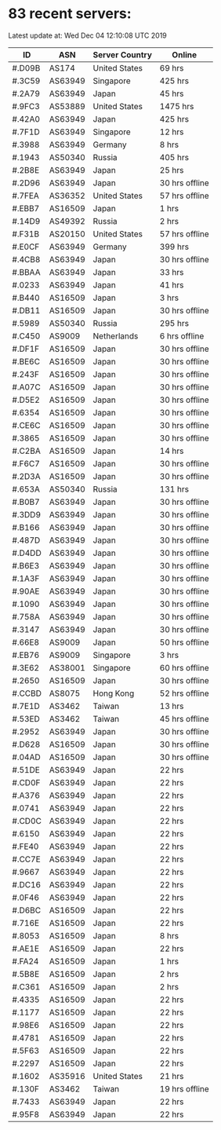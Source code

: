 # 83 recent servers:

Latest update at: Wed Dec 04 12:10:08 UTC 2019

| ID | ASN | Server Country | Online |
| -- | --- | -------------- | ------ |
| #.D09B | AS174 | United States | 69 hrs |
| #.3C59 | AS63949 | Singapore | 425 hrs |
| #.2A79 | AS63949 | Japan | 45 hrs |
| #.9FC3 | AS53889 | United States | 1475 hrs |
| #.42A0 | AS63949 | Japan | 425 hrs |
| #.7F1D | AS63949 | Singapore | 12 hrs |
| #.3988 | AS63949 | Germany | 8 hrs |
| #.1943 | AS50340 | Russia | 405 hrs |
| #.2B8E | AS63949 | Japan | 25 hrs |
| #.2D96 | AS63949 | Japan | 30 hrs offline |
| #.7FEA | AS36352 | United States | 57 hrs offline |
| #.EBB7 | AS16509 | Japan | 1 hrs |
| #.14D9 | AS49392 | Russia | 2 hrs |
| #.F31B | AS20150 | United States | 57 hrs offline |
| #.E0CF | AS63949 | Germany | 399 hrs |
| #.4CB8 | AS63949 | Japan | 30 hrs offline |
| #.BBAA | AS63949 | Japan | 33 hrs |
| #.0233 | AS63949 | Japan | 41 hrs |
| #.B440 | AS16509 | Japan | 3 hrs |
| #.DB11 | AS16509 | Japan | 30 hrs offline |
| #.5989 | AS50340 | Russia | 295 hrs |
| #.C450 | AS9009 | Netherlands | 6 hrs offline |
| #.DF1F | AS16509 | Japan | 30 hrs offline |
| #.BE6C | AS16509 | Japan | 30 hrs offline |
| #.243F | AS16509 | Japan | 30 hrs offline |
| #.A07C | AS16509 | Japan | 30 hrs offline |
| #.D5E2 | AS16509 | Japan | 30 hrs offline |
| #.6354 | AS16509 | Japan | 30 hrs offline |
| #.CE6C | AS16509 | Japan | 30 hrs offline |
| #.3865 | AS16509 | Japan | 30 hrs offline |
| #.C2BA | AS16509 | Japan | 14 hrs |
| #.F6C7 | AS16509 | Japan | 30 hrs offline |
| #.2D3A | AS16509 | Japan | 30 hrs offline |
| #.653A | AS50340 | Russia | 131 hrs |
| #.B0B7 | AS63949 | Japan | 30 hrs offline |
| #.3DD9 | AS63949 | Japan | 30 hrs offline |
| #.B166 | AS63949 | Japan | 30 hrs offline |
| #.487D | AS63949 | Japan | 30 hrs offline |
| #.D4DD | AS63949 | Japan | 30 hrs offline |
| #.B6E3 | AS63949 | Japan | 30 hrs offline |
| #.1A3F | AS63949 | Japan | 30 hrs offline |
| #.90AE | AS63949 | Japan | 30 hrs offline |
| #.1090 | AS63949 | Japan | 30 hrs offline |
| #.758A | AS63949 | Japan | 30 hrs offline |
| #.3147 | AS63949 | Japan | 30 hrs offline |
| #.66E8 | AS9009 | Japan | 50 hrs offline |
| #.EB76 | AS9009 | Singapore | 3 hrs |
| #.3E62 | AS38001 | Singapore | 60 hrs offline |
| #.2650 | AS16509 | Japan | 30 hrs offline |
| #.CCBD | AS8075 | Hong Kong | 52 hrs offline |
| #.7E1D | AS3462 | Taiwan | 13 hrs |
| #.53ED | AS3462 | Taiwan | 45 hrs offline |
| #.2952 | AS63949 | Japan | 30 hrs offline |
| #.D628 | AS16509 | Japan | 30 hrs offline |
| #.04AD | AS16509 | Japan | 30 hrs offline |
| #.51DE | AS63949 | Japan | 22 hrs |
| #.CD0F | AS63949 | Japan | 22 hrs |
| #.A376 | AS63949 | Japan | 22 hrs |
| #.0741 | AS63949 | Japan | 22 hrs |
| #.CD0C | AS63949 | Japan | 22 hrs |
| #.6150 | AS63949 | Japan | 22 hrs |
| #.FE40 | AS63949 | Japan | 22 hrs |
| #.CC7E | AS63949 | Japan | 22 hrs |
| #.9667 | AS63949 | Japan | 22 hrs |
| #.DC16 | AS63949 | Japan | 22 hrs |
| #.0F46 | AS63949 | Japan | 22 hrs |
| #.D6BC | AS16509 | Japan | 22 hrs |
| #.716E | AS16509 | Japan | 22 hrs |
| #.8053 | AS16509 | Japan | 8 hrs |
| #.AE1E | AS16509 | Japan | 22 hrs |
| #.FA24 | AS16509 | Japan | 1 hrs |
| #.5B8E | AS16509 | Japan | 2 hrs |
| #.C361 | AS16509 | Japan | 2 hrs |
| #.4335 | AS16509 | Japan | 22 hrs |
| #.1177 | AS16509 | Japan | 22 hrs |
| #.98E6 | AS16509 | Japan | 22 hrs |
| #.4781 | AS16509 | Japan | 22 hrs |
| #.5F63 | AS16509 | Japan | 22 hrs |
| #.2297 | AS16509 | Japan | 22 hrs |
| #.1602 | AS35916 | United States | 21 hrs |
| #.130F | AS3462 | Taiwan | 19 hrs offline |
| #.7433 | AS63949 | Japan | 22 hrs |
| #.95F8 | AS63949 | Japan | 22 hrs |

